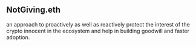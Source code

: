 ## NotGiving.eth

an approach to proactively as well as reactively protect the interest of
the crypto innocent in the ecosystem and help in building goodwill and faster adoption.

